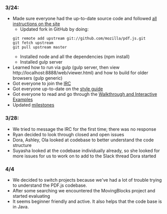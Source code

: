 ### 3/24: 

* Made sure everyone had the up-to-date source code and followed [all instructions on the site](https://github.com/mozilla/pdf.js/blob/master/README.md#getting-the-code)
  * Updated fork in GitHub by doing:
  ```
  git remote add upstream git://github.com/mozilla/pdf.js.git
  git fetch upstream
  git pull upstream master
  ```
  * Installed node and all the dependencies (npm install) 
  * Installed gulp server
* Learned how to run via gulp (gulp server, then view http://localhost:8888/web/viewer.html) and how to build for older browsers (gulp generic) 
* Got everyone to join the [IRC](https://client00.chat.mibbit.com/?server=irc.mozilla.org)
* Got everyone up-to-date on the [style guide](https://github.com/mozilla/pdf.js/wiki/Style-Guide)
* Got everyone to read and go through the [Walkthrough and Interactive Examples](http://mozilla.github.io/pdf.js/examples/index.html#interactive-examples)
* Updated [milestones](https://github.com/nyu-ossd-s18/pdf.jsplan/projects/1)

### 3/28:

* We tried to message the IRC for the first time; there was no response 
* Ryan decided to look through closed and open issues
* Dora, Ashley, Ola looked at codebase to better understand the code structure
* Suyasha looked at the codebase individually already, so she looked for more issues for us to work on to add to the Slack thread Dora started

### 4/4
* We decided to switch projects because we've had a lot of trouble trying to understand the PDF.js codebase.
* After some searching we encountered the MovingBlocks project and started evaluating
* It seems beginner friendly and active. It also helps that the code base is in Java.
